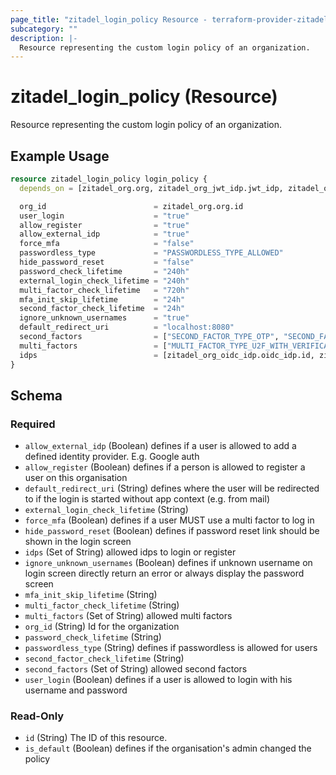 ```yaml
---
page_title: "zitadel_login_policy Resource - terraform-provider-zitadel"
subcategory: ""
description: |-
  Resource representing the custom login policy of an organization.
---
```


# zitadel_login_policy (Resource)

Resource representing the custom login policy of an organization.

## Example Usage

```terraform
resource zitadel_login_policy login_policy {
  depends_on = [zitadel_org.org, zitadel_org_jwt_idp.jwt_idp, zitadel_org_oidc_idp.oidc_idp]

  org_id                        = zitadel_org.org.id
  user_login                    = "true"
  allow_register                = "true"
  allow_external_idp            = "true"
  force_mfa                     = "false"
  passwordless_type             = "PASSWORDLESS_TYPE_ALLOWED"
  hide_password_reset           = "false"
  password_check_lifetime       = "240h"
  external_login_check_lifetime = "240h"
  multi_factor_check_lifetime   = "720h"
  mfa_init_skip_lifetime        = "24h"
  second_factor_check_lifetime  = "24h"
  ignore_unknown_usernames      = "true"
  default_redirect_uri          = "localhost:8080"
  second_factors                = ["SECOND_FACTOR_TYPE_OTP", "SECOND_FACTOR_TYPE_U2F"]
  multi_factors                 = ["MULTI_FACTOR_TYPE_U2F_WITH_VERIFICATION"]
  idps                          = [zitadel_org_oidc_idp.oidc_idp.id, zitadel_org_jwt_idp.jwt_idp.id]
}
```

<!-- schema generated by tfplugindocs -->
## Schema

### Required

- `allow_external_idp` (Boolean) defines if a user is allowed to add a defined identity provider. E.g. Google auth
- `allow_register` (Boolean) defines if a person is allowed to register a user on this organisation
- `default_redirect_uri` (String) defines where the user will be redirected to if the login is started without app context (e.g. from mail)
- `external_login_check_lifetime` (String)
- `force_mfa` (Boolean) defines if a user MUST use a multi factor to log in
- `hide_password_reset` (Boolean) defines if password reset link should be shown in the login screen
- `idps` (Set of String) allowed idps to login or register
- `ignore_unknown_usernames` (Boolean) defines if unknown username on login screen directly return an error or always display the password screen
- `mfa_init_skip_lifetime` (String)
- `multi_factor_check_lifetime` (String)
- `multi_factors` (Set of String) allowed multi factors
- `org_id` (String) Id for the organization
- `password_check_lifetime` (String)
- `passwordless_type` (String) defines if passwordless is allowed for users
- `second_factor_check_lifetime` (String)
- `second_factors` (Set of String) allowed second factors
- `user_login` (Boolean) defines if a user is allowed to login with his username and password

### Read-Only

- `id` (String) The ID of this resource.
- `is_default` (Boolean) defines if the organisation's admin changed the policy